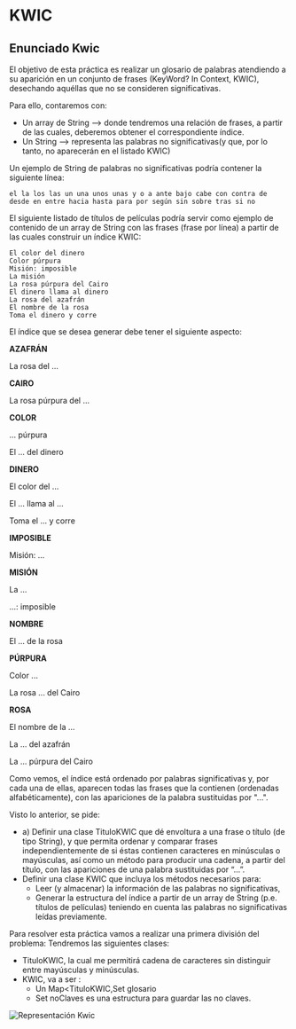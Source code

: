 # KWIC

## Enunciado Kwic

El objetivo de esta práctica es realizar un glosario de palabras atendiendo a su aparición en un conjunto de frases (KeyWord? In Context, KWIC), desechando aquéllas que no se consideren significativas.

Para ello, contaremos con:
  *  Un array de String --> donde tendremos una relación de frases, a partir de las cuales, deberemos obtener el correspondiente índice.
  * Un String --> representa las palabras no significativas(y que, por lo tanto, no aparecerán en el listado KWIC)

Un ejemplo de String de palabras no significativas podría contener la siguiente línea:

```
el la los las un una unos unas y o a ante bajo cabe con contra de desde en entre hacia hasta para por según sin sobre tras si no
```

El siguiente listado de títulos de películas podría servir como ejemplo de contenido de un array de String con las frases (frase por línea) a partir de las cuales construir un índice KWIC:

```
El color del dinero
Color púrpura
Misión: imposible
La misión
La rosa púrpura del Cairo
El dinero llama al dinero
La rosa del azafrán
El nombre de la rosa
Toma el dinero y corre
```

El índice que se desea generar debe tener el siguiente aspecto:

**AZAFRÁN**

  La rosa del ...

**CAIRO**

  La rosa púrpura del ...

**COLOR**

  ... púrpura

  El ... del dinero

**DINERO**

  El color del ...

  El ... llama al ...

  Toma el ... y corre

**IMPOSIBLE**

  Misión: ...

**MISIÓN**

  La ...

  ...: imposible

**NOMBRE**

  El ... de la rosa

**PÚRPURA**

  Color ...

  La rosa ... del Cairo

**ROSA**

  El nombre de la ...

  La ... del azafrán

  La ... púrpura del Cairo

Como vemos, el índice está ordenado por palabras significativas y, por cada una de ellas, aparecen todas las frases que la contienen (ordenadas alfabéticamente), con las apariciones de la palabra sustituidas por "...".

Visto lo anterior, se pide:

  * a) Definir una clase TituloKWIC que dé envoltura a una frase o título (de tipo String), y que permita ordenar y comparar frases independientemente de si éstas contienen caracteres en minúsculas o mayúsculas, así como un método para producir una cadena, a partir del título, con las apariciones de una palabra sustituidas por “...”.
  *  Definir una clase KWIC que incluya los métodos necesarios para:
     * Leer (y almacenar) la información de las palabras no significativas,
     * Generar la estructura del índice a partir de un array de String (p.e. títulos de películas) teniendo en cuenta las palabras no significativas leídas previamente.

Para resolver esta práctica vamos a realizar una primera división del problema:
Tendremos las siguientes clases:

  * TituloKWIC, la cual me permitirá cadena de caracteres sin distinguir entre mayúsculas y minúsculas.
  * KWIC, va a ser :
    * Un Map<TituloKWIC,Set<String> glosario
    * Set<TituloKWIC> noClaves
    es una estructura para guardar las no claves.

![Representación Kwic](https://raw.githubusercontent.com/redeskako/EjemplosJ2SE/master/MavenDocker/kwic/kwic.PNG)

